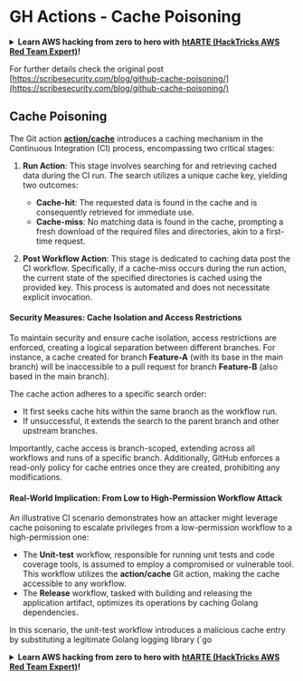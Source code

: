 # GH Actions - Cache Poisoning

<details>

<summary><strong>Learn AWS hacking from zero to hero with</strong> <a href="https://training.hacktricks.xyz/courses/arte"><strong>htARTE (HackTricks AWS Red Team Expert)</strong></a><strong>!</strong></summary>

Other ways to support HackTricks:

* If you want to see your **company advertised in HackTricks** or **download HackTricks in PDF** Check the [**SUBSCRIPTION PLANS**](https://github.com/sponsors/carlospolop)!
* Get the [**official PEASS & HackTricks swag**](https://peass.creator-spring.com)
* Discover [**The PEASS Family**](https://opensea.io/collection/the-peass-family), our collection of exclusive [**NFTs**](https://opensea.io/collection/the-peass-family)
* **Join the** 💬 [**Discord group**](https://discord.gg/hRep4RUj7f) or the [**telegram group**](https://t.me/peass) or **follow** us on **Twitter** 🐦 [**@hacktricks_live**](https://twitter.com/hacktricks_live)**.**
* **Share your hacking tricks by submitting PRs to the** [**HackTricks**](https://github.com/carlospolop/hacktricks) and [**HackTricks Cloud**](https://github.com/carlospolop/hacktricks-cloud) github repos.

</details>


For further details check the original post [https://scribesecurity.com/blog/github-cache-poisoning/](https://scribesecurity.com/blog/github-cache-poisoning/)


## Cache Poisoning

The Git action [**action/cache**](https://github.com/actions/cache) introduces a caching mechanism in the Continuous Integration (CI) process, encompassing two critical stages:

1. **Run Action**: This stage involves searching for and retrieving cached data during the CI run. The search utilizes a unique cache key, yielding two outcomes:
    - **Cache-hit**: The requested data is found in the cache and is consequently retrieved for immediate use.
    - **Cache-miss**: No matching data is found in the cache, prompting a fresh download of the required files and directories, akin to a first-time request.

2. **Post Workflow Action**: This stage is dedicated to caching data post the CI workflow. Specifically, if a cache-miss occurs during the run action, the current state of the specified directories is cached using the provided key. This process is automated and does not necessitate explicit invocation.

#### Security Measures: Cache Isolation and Access Restrictions

To maintain security and ensure cache isolation, access restrictions are enforced, creating a logical separation between different branches. For instance, a cache created for branch **Feature-A** (with its base in the main branch) will be inaccessible to a pull request for branch **Feature-B** (also based in the main branch).

The cache action adheres to a specific search order:
- It first seeks cache hits within the same branch as the workflow run.
- If unsuccessful, it extends the search to the parent branch and other upstream branches.

Importantly, cache access is branch-scoped, extending across all workflows and runs of a specific branch. Additionally, GitHub enforces a read-only policy for cache entries once they are created, prohibiting any modifications.

#### Real-World Implication: From Low to High-Permission Workflow Attack

An illustrative CI scenario demonstrates how an attacker might leverage cache poisoning to escalate privileges from a low-permission workflow to a high-permission one:

- The **Unit-test** workflow, responsible for running unit tests and code coverage tools, is assumed to employ a compromised or vulnerable tool. This workflow utilizes the **action/cache** Git action, making the cache accessible to any workflow.
- The **Release** workflow, tasked with building and releasing the application artifact, optimizes its operations by caching Golang dependencies.

In this scenario, the unit-test workflow introduces a malicious cache entry by substituting a legitimate Golang logging library (`go


<details>

<summary><strong>Learn AWS hacking from zero to hero with</strong> <a href="https://training.hacktricks.xyz/courses/arte"><strong>htARTE (HackTricks AWS Red Team Expert)</strong></a><strong>!</strong></summary>

Other ways to support HackTricks:

* If you want to see your **company advertised in HackTricks** or **download HackTricks in PDF** Check the [**SUBSCRIPTION PLANS**](https://github.com/sponsors/carlospolop)!
* Get the [**official PEASS & HackTricks swag**](https://peass.creator-spring.com)
* Discover [**The PEASS Family**](https://opensea.io/collection/the-peass-family), our collection of exclusive [**NFTs**](https://opensea.io/collection/the-peass-family)
* **Join the** 💬 [**Discord group**](https://discord.gg/hRep4RUj7f) or the [**telegram group**](https://t.me/peass) or **follow** us on **Twitter** 🐦 [**@hacktricks_live**](https://twitter.com/hacktricks_live)**.**
* **Share your hacking tricks by submitting PRs to the** [**HackTricks**](https://github.com/carlospolop/hacktricks) and [**HackTricks Cloud**](https://github.com/carlospolop/hacktricks-cloud) github repos.

</details>
